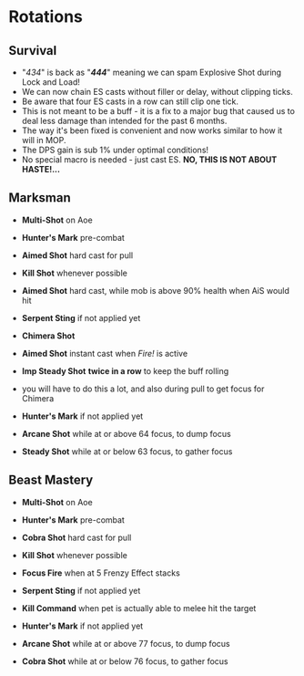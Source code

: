 # Rotations

## Survival

- "*434*" is back as "***444***" meaning we can spam Explosive Shot during Lock and Load!
- We can now chain ES casts without filler or delay, without clipping ticks.
- Be aware that four ES casts in a row can still clip one tick.
- This is not meant to be a buff - it is a fix to a major bug that caused us to deal less damage than intended for the past 6 months.
- The way it's been fixed is convenient and now works similar to how it will in MOP.
- The DPS gain is sub 1% under optimal conditions!
- No special macro is needed - just cast ES.
**NO, THIS IS NOT ABOUT HASTE!...**

## Marksman

- **Multi-Shot** on Aoe

- **Hunter's Mark** pre-combat
- **Aimed Shot** hard cast for pull

- **Kill Shot** whenever possible
- **Aimed Shot** hard cast, while mob is above 90% health when AiS would hit
- **Serpent Sting** if not applied yet
- **Chimera Shot**
- **Aimed Shot** instant cast when *Fire!* is active
- **Imp Steady Shot** **twice in a row** to keep the buff rolling
- you will have to do this a lot, and also during pull to get focus for Chimera
- **Hunter's Mark** if not applied yet
- **Arcane Shot** while at or above 64 focus, to dump focus
- **Steady Shot** while at or below 63 focus, to gather focus

## Beast Mastery

- **Multi-Shot** on Aoe

- **Hunter's Mark** pre-combat
- **Cobra Shot** hard cast for pull

- **Kill Shot** whenever possible
- **Focus Fire** when at 5 Frenzy Effect stacks
- **Serpent Sting** if not applied yet
- **Kill Command** when pet is actually able to melee hit the target
- **Hunter's Mark** if not applied yet
- **Arcane Shot** while at or above 77 focus, to dump focus
- **Cobra Shot** while at or below 76 focus, to gather focus
